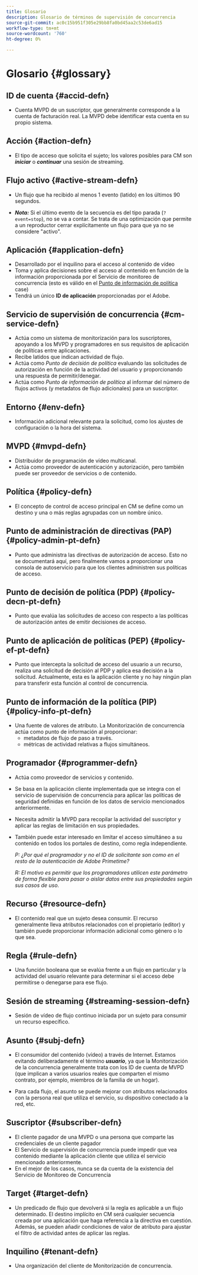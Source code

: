 ```yaml
---
title: Glosario
description: Glosario de términos de supervisión de concurrencia
source-git-commit: ac0c15b951f305e29bb8fa0bd45aa2c53de6ad15
workflow-type: tm+mt
source-wordcount: '760'
ht-degree: 0%

---
```



# Glosario {#glossary}

## ID de cuenta {#accid-defn}

* Cuenta MVPD de un suscriptor, que generalmente corresponde a la cuenta de facturación real. La MVPD debe identificar esta cuenta en su propio sistema.

## Acción {#action-defn}

* El tipo de acceso que solicita el sujeto; los valores posibles para CM son ***iniciar*** o ***continuar*** una sesión de streaming.

## Flujo activo {#active-stream-defn}

* Un flujo que ha recibido al menos 1 evento (latido) en los últimos 90 segundos.

* ***Nota:*** Si el último evento de la secuencia es del tipo parada (`?event=stop`), no se va a contar. Se trata de una optimización que permite a un reproductor cerrar explícitamente un flujo para que ya no se considere &quot;activo&quot;.

## Aplicación {#application-defn}

* Desarrollado por el inquilino para el acceso al contenido de vídeo
* Toma y aplica decisiones sobre el acceso al contenido en función de la información proporcionada por el Servicio de monitoreo de concurrencia (esto es válido en el [Punto de información de política](/help/concurrency-monitoring/policy-info-pt-versionone.md) case)
* Tendrá un único **ID de aplicación** proporcionadas por el Adobe.

## Servicio de supervisión de concurrencia {#cm-service-defn}

* Actúa como un sistema de monitorización para los suscriptores, apoyando a los MVPD y programadores en sus requisitos de aplicación de políticas entre aplicaciones.
* Recibe latidos que indican actividad de flujo.
* Actúa como _Punto de decisión de política_ evaluando las solicitudes de autorización en función de la actividad del usuario y proporcionando una respuesta de permitir/denegar.
* Actúa como _Punto de información de política_ al informar del número de flujos activos (y metadatos de flujo adicionales) para un suscriptor.

## Entorno {#env-defn}

* Información adicional relevante para la solicitud, como los ajustes de configuración o la hora del sistema.

## MVPD {#mvpd-defn}

* Distribuidor de programación de vídeo multicanal.
* Actúa como proveedor de autenticación y autorización, pero también puede ser proveedor de servicios o de contenido.

## Política {#policy-defn}

* El concepto de control de acceso principal en CM se define como un destino y una o más reglas agrupadas con un nombre único.

## Punto de administración de directivas (PAP) {#policy-admin-pt-defn}

* Punto que administra las directivas de autorización de acceso. Esto no se documentará aquí, pero finalmente vamos a proporcionar una consola de autoservicio para que los clientes administren sus políticas de acceso.

## Punto de decisión de política (PDP) {#policy-decn-pt-defn}

* Punto que evalúa las solicitudes de acceso con respecto a las políticas de autorización antes de emitir decisiones de acceso.

## Punto de aplicación de políticas (PEP) {#policy-ef-pt-defn}

* Punto que intercepta la solicitud de acceso del usuario a un recurso, realiza una solicitud de decisión al PDP y aplica esa decisión a la solicitud. Actualmente, esta es la aplicación cliente y no hay ningún plan para transferir esta función al control de concurrencia.

## Punto de información de la política (PIP) {#policy-info-pt-defn}

* Una fuente de valores de atributo. La Monitorización de concurrencia actúa como punto de información al proporcionar:
   * metadatos de flujo de paso a través.
   * métricas de actividad relativas a flujos simultáneos.

## Programador {#programmer-defn}

* Actúa como proveedor de servicios y contenido.
* Se basa en la aplicación cliente implementada que se integra con el servicio de supervisión de concurrencia para aplicar las políticas de seguridad definidas en función de los datos de servicio mencionados anteriormente.
* Necesita admitir la MVPD para recopilar la actividad del suscriptor y aplicar las reglas de limitación en sus propiedades.
* También puede estar interesado en limitar el acceso simultáneo a su contenido en todos los portales de destino, como regla independiente.

  *P: ¿Por qué el programador y no el ID de solicitante son como en el resto de la autenticación de Adobe Primetime?*

  *R: El motivo es permitir que los programadores utilicen este parámetro de forma flexible para pasar o aislar datos entre sus propiedades según sus casos de uso.*

## Recurso {#resource-defn}

* El contenido real que un sujeto desea consumir. El recurso generalmente lleva atributos relacionados con el propietario (editor) y también puede proporcionar información adicional como género o lo que sea.

## Regla {#rule-defn}

* Una función booleana que se evalúa frente a un flujo en particular y la actividad del usuario relevante para determinar si el acceso debe permitirse o denegarse para ese flujo.

## Sesión de streaming {#streaming-session-defn}

* Sesión de vídeo de flujo continuo iniciada por un sujeto para consumir un recurso específico.

## Asunto {#subj-defn}

* El consumidor del contenido (vídeo) a través de Internet. Estamos evitando deliberadamente el término _**usuario**_, ya que la Monitorización de la concurrencia generalmente trata con los ID de cuenta de MVPD (que implican a varios usuarios reales que comparten el mismo contrato, por ejemplo, miembros de la familia de un hogar).

* Para cada flujo, el asunto se puede mejorar con atributos relacionados con la persona real que utiliza el servicio, su dispositivo conectado a la red, etc.

## Suscriptor {#subscriber-defn}

* El cliente pagador de una MVPD o una persona que comparte las credenciales de un cliente pagador
* El Servicio de supervisión de concurrencia puede impedir que vea contenido mediante la aplicación cliente que utiliza el servicio mencionado anteriormente.
* En el mejor de los casos, nunca se da cuenta de la existencia del Servicio de Monitoreo de Concurrencia

## Target {#target-defn}

* Un predicado de flujo que devolverá si la regla es aplicable a un flujo determinado. El destino implícito en CM será cualquier secuencia creada por una aplicación que haga referencia a la directiva en cuestión. Además, se pueden añadir condiciones de valor de atributo para ajustar el filtro de actividad antes de aplicar las reglas.

## Inquilino {#tenant-defn}

* Una organización del cliente de Monitorización de concurrencia.
